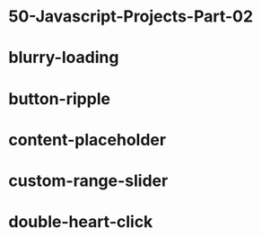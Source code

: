 # 50-Javascript-Projects-Part-02
# blurry-loading
# button-ripple
# content-placeholder
# custom-range-slider
# double-heart-click

